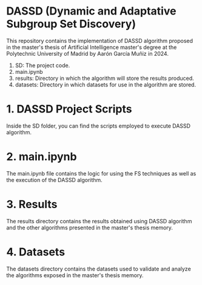 ﻿# DASSD (Dynamic and Adaptative Subgroup Set Discovery)

This repository contains the implementation of DASSD algorithm proposed in the master's thesis of Artificial Intelligence master's degree at the Polytechnic University of Madrid by Aarón García Muñiz in 2024.

1. SD: The project code.
2. main.ipynb
3. results: Directory in which the algorithm will store the results produced.
4. datasets: Directory in which datasets for use in the algorithm are stored.


# 1. DASSD Project Scripts
Inside the SD folder, you can find the scripts employed to execute DASSD algorithm.

# 2. main.ipynb
The main.ipynb file contains the logic for using the FS techniques as well as the execution of the DASSD algorithm.

# 3. Results
The results directory contains the results obtained using DASSD algorithm and the other algorithms presented in the master's thesis memory.

# 4. Datasets
The datasets directory contains the datasets used to validate and analyze the algorithms exposed in the master's thesis memory.
